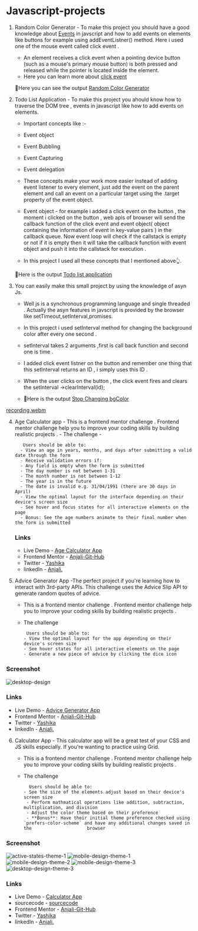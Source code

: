 # Javascript-projects
1. Random Color Generator - To make this project you should have a good knowledge about [Events](https://developer.mozilla.org/en-US/docs/Learn/JavaScript/Building_blocks/Events "mdn docs") in javscript and how to add events on elements like buttons for example using       addEventListner() method. Here i used one of the mouse event called click event .
     - An element receives a click event when a pointing device button (such as a mouse's primary mouse button) is both pressed and released        while the pointer is located inside the element.
     - Here you can learn more about [click event](https://developer.mozilla.org/en-US/docs/Web/API/Element/click_event "mdn docs")
 
    🤩Here you can see the output [Random Color Generator](https://luminous-axolotl-6d8d0d.netlify.app/ "javascript")
  
2. Todo List Application - To make this project you ahould know how to traverse the DOM tree , events in javascript like how to add events on elements.
   - Important concepts like :-
   - Event object
   - Event Bubbling
   - Event Capturing
   - Event delegation
  
   - These concepts make your work more easier instead of adding event listener to every element, just add the event on the parent element and call an event on a particular target using the .target property of the event object.
   - Event object - for example i added a click event on the button , the moment i clicked on the button , web apis of browser will send the callback function of the click event and event object( object containing the information of event in key-value pairs ) in the callback queue. Now event loop will check if the callstack is empty or not if it is empty  then it will take the callback function with event object and push it into the callstack for execution .
   -  In this project I used all these concepts that I mentioned above👆.  
  
     🤩Here is the output  [Todo list application](https://delightful-genie-d65604.netlify.app/ "javascript")

3. You can easily make this small project by using the knowledge of asyn Js.
   - Well js is a synchronous programming language and single threaded . Actually the asyn features in javscript is provided by the browser like setTimeout,setInterval,promises.
   - In this project i used setInterval method for changing the background color after every one second .
   - setInterval takes 2 arguments ,first is call back function and second one is time .
   - I added click event listner on the button and remember one thing that this setInterval returns an ID , i simply uses this ID .
   - When the user clicks on the button , the click event fires and clears the setInterval ->clearInterval(id);
     
   -  🤩Here is the output  [Stop Changing bgColor](https://ubiquitous-sawine-3e00ef.netlify.app/ "javascript")
     
     
[recording.webm](https://github.com/Anjali-Git-Hub/Javascript-projects/assets/122084921/13986c7e-0f6e-423a-9f46-ed4e4723569f)

  
4. Age Calculator app
        - This is a frontend mentor challenge . Frontend mentor challenge help you to improve your coding skills by building realistic projects .
        - The challenge - 

          Users should be able to:
         - View an age in years, months, and days after submitting a valid date through the form
         - Receive validation errors if:
         - Any field is empty when the form is submitted
         - The day number is not between 1-31
         - The month number is not between 1-12
         - The year is in the future
         - The date is invalid e.g. 31/04/1991 (there are 30 days in April)
         - View the optimal layout for the interface depending on their device's screen size
         - See hover and focus states for all interactive elements on the page
         - Bonus: See the age numbers animate to their final number when the form is submitted
  
     
     ### Links
     - Live Demo - [Age Calculator App](https://friendly-daifuku-ae2a2c.netlify.app/)
     - Frontend Mentor - [Anjali-Git-Hub](https://www.frontendmentor.io/solutions/responsive-age-calculator-app-Ru0Xe4xDB-)
     - Twitter - [Yashika](https://twitter.com/yashika_22_)
     - linkedIn - [Anjali.](https://www.linkedin.com/in/anjali-0352b1248/)

5. Advice Generator App -The perfect project if you're learning how to interact with 3rd-party APIs. This challenge uses the Advice Slip API to generate random quotes of advice.

   - This is a frontend mentor challenge . Frontend mentor challenge help you to improve your coding skills by building realistic projects .
   - The challenge

          Users should be able to:
         - View the optimal layout for the app depending on their device's screen size
         - See hover states for all interactive elements on the page
         - Generate a new piece of advice by clicking the dice icon

### Screenshot
![desktop-design](https://github.com/Anjali-Git-Hub/Advice-Generator-App/assets/122084921/99093b8b-269a-4b68-aace-c7c63899fa43)

### Links
- Live Demo - [Advice Generator App](https://anjali-git-hub.github.io/Advice-Generator-App/)
- Frontend Mentor - [Anjali-Git-Hub](https://www.frontendmentor.io/solutions/advice-generator-app-OjHf4ihkAW)
- Twitter - [Yashika](https://twitter.com/yashika_22_)
- linkedIn - [Anjali.](https://www.linkedin.com/in/anjali-0352b1248/)

6. Calculator App - This calculator app will be a great test of your CSS and JS skills especially. If you're wanting to practice using Grid.
   - This is a frontend mentor challenge . Frontend mentor challenge help you to improve your coding skills by building realistic projects .
   - The challenge

           Users should be able to:
         - See the size of the elements adjust based on their device's screen size
          - Perform mathmatical operations like addition, subtraction, multiplication, and division
          - Adjust the color theme based on their preference
          - **Bonus**: Have their initial theme preference checked using `prefers-color-scheme` and have any additional changes saved in the                     browser
     
### Screenshot
![active-states-theme-1](https://github.com/Anjali-Git-Hub/Javascript-projects/assets/122084921/eadba8b7-3695-49a8-b16a-807ac92b2f6f)
![mobile-design-theme-1](https://github.com/Anjali-Git-Hub/Javascript-projects/assets/122084921/15e2ee4c-3a67-4e47-9d67-2833a51f5c9e)
![mobile-design-theme-2](https://github.com/Anjali-Git-Hub/Javascript-projects/assets/122084921/5f89362a-a50a-4000-b770-7b4a196b39f9)
![mobile-design-theme-3](https://github.com/Anjali-Git-Hub/Javascript-projects/assets/122084921/35614f16-5745-44f1-b0ac-b063bbc61780)
![desktop-design-theme-3](https://github.com/Anjali-Git-Hub/Javascript-projects/assets/122084921/b74547e5-1103-4a5d-9c1e-84ee10e23199)

### Links
- Live Demo - [Calculator App](https://anjali-git-hub.github.io/Calculator-App/)
- sourcecode - [sourcecode](https://github.com/Anjali-Git-Hub/Calculator-App.git)
- Frontend Mentor - [Anjali-Git-Hub](https://www.frontendmentor.io/solutions/responsive-calculator-app-rs_t8FwcAh)
- Twitter - [Yashika](https://twitter.com/yashika_22_)
- linkedIn - [Anjali.](https://www.linkedin.com/in/anjali-0352b1248/)
